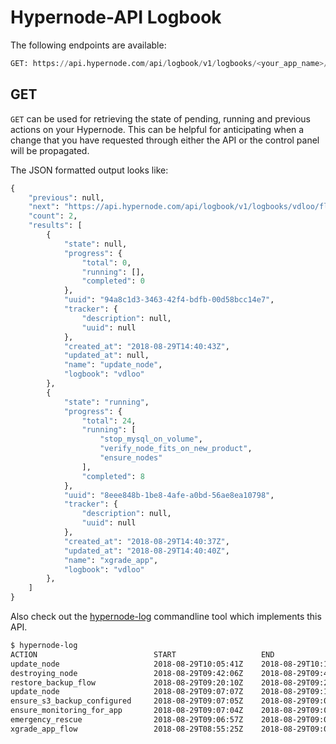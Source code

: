 # Hypernode-API Logbook

The following endpoints are available:

```python
GET: https://api.hypernode.com/api/logbook/v1/logbooks/<your_app_name>/flows/
```

## GET
`GET` can be used for retrieving the state of pending, running and previous actions on your Hypernode. This can be helpful for anticipating when a change that you have requested through either the API or the control panel will be propagated. 

The JSON formatted output looks like:
```python
{
    "previous": null,
    "next": "https://api.hypernode.com/api/logbook/v1/logbooks/vdloo/flows/?limit=50&offset=50",
    "count": 2,
    "results": [
        {
            "state": null,
            "progress": {
                "total": 0,
                "running": [],
                "completed": 0
            },
            "uuid": "94a8c1d3-3463-42f4-bdfb-00d58bcc14e7",
            "tracker": {
                "description": null,
                "uuid": null
            },
            "created_at": "2018-08-29T14:40:43Z",
            "updated_at": null,
            "name": "update_node",
            "logbook": "vdloo"
        },
        {
            "state": "running",
            "progress": {
                "total": 24,
                "running": [
                    "stop_mysql_on_volume",
                    "verify_node_fits_on_new_product",
                    "ensure_nodes"
                ],
                "completed": 8
            },
            "uuid": "8eee848b-1be8-4afe-a0bd-56ae8ea10798",
            "tracker": {
                "description": null,
                "uuid": null
            },
            "created_at": "2018-08-29T14:40:37Z",
            "updated_at": "2018-08-29T14:40:40Z",
            "name": "xgrade_app",
            "logbook": "vdloo"
        },
    ]
}
```

Also check out the [hypernode-log](https://support.hypernode.com/changelog/release-5664-follow-migration-process-from-the-commandline/) commandline tool which implements this API.

```bash
$ hypernode-log
ACTION                        	START               	END                 	STATE   	TASKS	RUNNING
update_node                   	2018-08-29T10:05:41Z	2018-08-29T10:11:07Z	success 	4/4 	finished
destroying_node               	2018-08-29T09:42:06Z	2018-08-29T09:42:44Z	success 	7/7 	finished
restore_backup_flow           	2018-08-29T09:20:10Z	2018-08-29T09:26:38Z	success 	21/21	finished
update_node                   	2018-08-29T09:07:07Z	2018-08-29T09:13:34Z	success 	4/4 	finished
ensure_s3_backup_configured   	2018-08-29T09:07:05Z	2018-08-29T09:09:26Z	success 	5/5 	finished
ensure_monitoring_for_app     	2018-08-29T09:07:04Z	2018-08-29T09:09:13Z	success 	6/6 	finished
emergency_rescue              	2018-08-29T09:06:57Z	2018-08-29T09:07:05Z	success 	32/32	finished
xgrade_app_flow               	2018-08-29T08:55:25Z	2018-08-29T09:07:03Z	success 	24/24	finished
```

